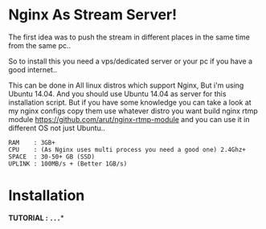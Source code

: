 # Nginx As Stream Server!

The first idea was to push the stream in different places in the same time from the same pc..

So to install this you need a vps/dedicated server or your pc if you have a good internet..

This can be done in All linux distros which support Nginx, But i'm using Ubuntu 14.04. And you should use Ubuntu 14.04 as server 
for this installation script. But if you have some knowledge you can take a look at my nginx configs copy them use whatever distro you want
build nginx rtmp module https://github.com/arut/nginx-rtmp-module and you can use it in different OS not just Ubuntu..

```
RAM    : 3GB+
CPU    : (As Nginx uses multi process you need a good one) 2.4Ghz+
SPACE  : 30-50+ GB (SSD)
UPLINK : 100MB/s + (Better 1GB/s)
```

# Installation 

**TUTORIAL : `...`***
